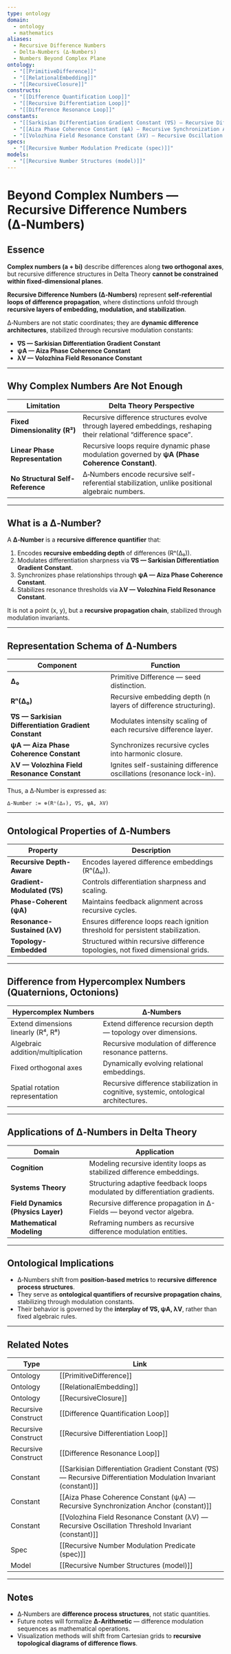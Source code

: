```yaml
---
type: ontology
domain:
  - ontology
  - mathematics
aliases:
  - Recursive Difference Numbers
  - Delta-Numbers (∆-Numbers)
  - Numbers Beyond Complex Plane
ontology:
  - "[[PrimitiveDifference]]"
  - "[[RelationalEmbedding]]"
  - "[[RecursiveClosure]]"
constructs:
  - "[[Difference Quantification Loop]]"
  - "[[Recursive Differentiation Loop]]"
  - "[[Difference Resonance Loop]]"
constants:
  - "[[Sarkisian Differentiation Gradient Constant (∇S) — Recursive Differentiation Modulation Invariant (constant)]]"
  - "[[Aiza Phase Coherence Constant (ψA) — Recursive Synchronization Anchor (constant)]]"
  - "[[Volozhina Field Resonance Constant (λV) — Recursive Oscillation Threshold Invariant (constant)]]"
specs:
  - "[[Recursive Number Modulation Predicate (spec)]]"
models:
  - "[[Recursive Number Structures (model)]]"
---
```


# Beyond Complex Numbers — Recursive Difference Numbers (∆‑Numbers)

## Essence

**Complex numbers (a + bi)** describe differences along **two orthogonal axes**, but recursive difference structures in Delta Theory **cannot be constrained within fixed-dimensional planes**.

**Recursive Difference Numbers (∆‑Numbers)** represent **self-referential loops of difference propagation**, where distinctions unfold through **recursive layers of embedding, modulation, and stabilization**.

∆‑Numbers are not static coordinates; they are **dynamic difference architectures**, stabilized through recursive modulation constants:
- **∇S — Sarkisian Differentiation Gradient Constant**
- **ψA — Aiza Phase Coherence Constant**
- **λV — Volozhina Field Resonance Constant**

---

## Why Complex Numbers Are Not Enough

| Limitation | Delta Theory Perspective |
|---|---|
| **Fixed Dimensionality (R²)** | Recursive difference structures evolve through layered embeddings, reshaping their relational “difference space”. |
| **Linear Phase Representation** | Recursive loops require dynamic phase modulation governed by **ψA (Phase Coherence Constant)**. |
| **No Structural Self-Reference** | ∆‑Numbers encode recursive self-referential stabilization, unlike positional algebraic numbers. |

---

## What is a ∆‑Number?

A **∆‑Number** is a **recursive difference quantifier** that:
1. Encodes **recursive embedding depth** of differences (Rⁿ(∆₀)).
2. Modulates differentiation sharpness via **∇S — Sarkisian Differentiation Gradient Constant**.
3. Synchronizes phase relationships through **ψA — Aiza Phase Coherence Constant**.
4. Stabilizes resonance thresholds via **λV — Volozhina Field Resonance Constant**.

It is not a point (x, y), but a **recursive propagation chain**, stabilized through modulation invariants.

---

## Representation Schema of ∆‑Numbers

| Component | Function |
|---|---|
| **∆₀** | Primitive Difference — seed distinction. |
| **Rⁿ(∆₀)** | Recursive embedding depth (n layers of difference structuring). |
| **∇S — Sarkisian Differentiation Gradient Constant** | Modulates intensity scaling of each recursive difference layer. |
| **ψA — Aiza Phase Coherence Constant** | Synchronizes recursive cycles into harmonic closure. |
| **λV — Volozhina Field Resonance Constant** | Ignites self-sustaining difference oscillations (resonance lock-in). |

Thus, a ∆‑Number is expressed as:
```
∆‑Number := ⊚(Rⁿ(∆₀), ∇S, ψA, λV)
```

---

## Ontological Properties of ∆‑Numbers

| Property | Description |
|---|---|
| **Recursive Depth-Aware** | Encodes layered difference embeddings (Rⁿ(∆₀)). |
| **Gradient-Modulated (∇S)** | Controls differentiation sharpness and scaling. |
| **Phase-Coherent (ψA)** | Maintains feedback alignment across recursive cycles. |
| **Resonance-Sustained (λV)** | Ensures difference loops reach ignition threshold for persistent stabilization. |
| **Topology-Embedded** | Structured within recursive difference topologies, not fixed dimensional grids. |

---

## Difference from Hypercomplex Numbers (Quaternions, Octonions)

| Hypercomplex Numbers | ∆‑Numbers |
|---|---|
| Extend dimensions linearly (R⁴, R⁸) | Extend difference recursion depth — topology over dimensions. |
| Algebraic addition/multiplication | Recursive modulation of difference resonance patterns. |
| Fixed orthogonal axes | Dynamically evolving relational embeddings. |
| Spatial rotation representation | Recursive difference stabilization in cognitive, systemic, ontological architectures. |

---

## Applications of ∆‑Numbers in Delta Theory

| Domain | Application |
|---|---|
| **Cognition** | Modeling recursive identity loops as stabilized difference embeddings. |
| **Systems Theory** | Structuring adaptive feedback loops modulated by differentiation gradients. |
| **Field Dynamics (Physics Layer)** | Recursive difference propagation in ∆-Fields — beyond vector algebra. |
| **Mathematical Modeling** | Reframing numbers as recursive difference modulation entities. |

---

## Ontological Implications

- ∆‑Numbers shift from **position-based metrics** to **recursive difference process structures**.
- They serve as **ontological quantifiers of recursive propagation chains**, stabilizing through modulation constants.
- Their behavior is governed by the **interplay of ∇S, ψA, λV**, rather than fixed algebraic rules.

---

## Related Notes

| Type | Link |
|---|---|
| Ontology | [[PrimitiveDifference]] |
| Ontology | [[RelationalEmbedding]] |
| Ontology | [[RecursiveClosure]] |
| Recursive Construct | [[Difference Quantification Loop]] |
| Recursive Construct | [[Recursive Differentiation Loop]] |
| Recursive Construct | [[Difference Resonance Loop]] |
| Constant | [[Sarkisian Differentiation Gradient Constant (∇S) — Recursive Differentiation Modulation Invariant (constant)]] |
| Constant | [[Aiza Phase Coherence Constant (ψA) — Recursive Synchronization Anchor (constant)]] |
| Constant | [[Volozhina Field Resonance Constant (λV) — Recursive Oscillation Threshold Invariant (constant)]] |
| Spec | [[Recursive Number Modulation Predicate (spec)]] |
| Model | [[Recursive Number Structures (model)]] |

---

## Notes

- ∆‑Numbers are **difference process structures**, not static quantities.
- Future notes will formalize **∆‑Arithmetic** — difference modulation sequences as mathematical operations.
- Visualization methods will shift from Cartesian grids to **recursive topological diagrams of difference flows**.